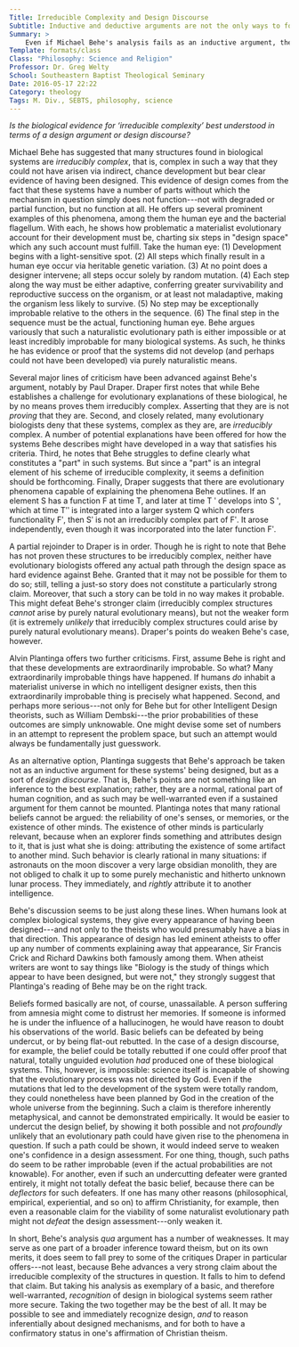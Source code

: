 ```yaml
---
Title: Irreducible Complexity and Design Discourse
Subtitle: Inductive and deductive arguments are not the only ways to form rational, well-warranted beliefs.
Summary: >
    Even if Michael Behe's analysis fails as an inductive argument, there is good reason to think complex biological systems were <em>designed</em>.
Template: formats/class
Class: "Philosophy: Science and Religion"
Professor: Dr. Greg Welty
School: Southeastern Baptist Theological Seminary
Date: 2016-05-17 22:22
Category: theology
Tags: M. Div., SEBTS, philosophy, science
---
```


<i class='editorial'>Is the biological evidence for ‘irreducible complexity’ best understood in terms of a design argument or design discourse?</i>

Michael Behe has suggested that many structures found in biological systems are *irreducibly complex*, that is, complex in such a way that they could not have arisen via indirect, chance development but bear clear  evidence of having been designed. This evidence of design comes from the fact that these systems have a number of parts without which the mechanism in question simply does not function---not with degraded or partial function, but no function at all. He offers up several prominent examples of this phenomena, among them the human eye and the bacterial flagellum. With each, he shows how problematic a materialist evolutionary account for their development must be, charting six steps in "design space" which any such account must fulfill. Take the human eye: (1) Development begins with a light-sensitive spot. (2) All steps which finally result in a human eye occur via heritable genetic variation. (3) At no point does a designer intervene; all steps occur solely by random mutation. (4) Each step along the way must be either adaptive, conferring greater survivability and reproductive success on the organism, or at least not maladaptive, making the organism less likely to survive. (5) No step may be exceptionally improbable relative to the others in the sequence. (6) The final step in the sequence must be the actual, functioning human eye. Behe argues variously that such a naturalistic evolutionary path is either impossible or at least incredibly improbable for many biological systems. As such, he thinks he has evidence or proof that the systems did not develop (and perhaps could not have been developed) via purely naturalistic means.

Several major lines of criticism have been advanced against Behe's argument, notably by Paul Draper. Draper first notes that while Behe establishes a challenge for evolutionary explanations of these biological, he by no means proves them irreducibly complex. Asserting that they are is not *proving* that they are. Second, and closely related, many evolutionary biologists deny that these systems, complex as they are, are *irreducibly* complex. A number of potential explanations have been offered for how the systems Behe describes might have developed in a way that satisfies his criteria. Third, he notes that Behe struggles to define clearly what constitutes a "part" in such systems. But since a "part" is an integral element of his scheme of irreducible complexity, it seems a definition should be forthcoming. Finally, Draper suggests that there are evolutionary phenomena capable of explaining the phenomena Behe outlines. If an element S has a function F at time T, and later at time T ʹ develops into S ʹ, which at time Tʹʹ is integrated into a larger system Q which confers functionality Fʹ, then Sʹ is not an irreducibly complex part of Fʹ. It arose independently, even though it was incorporated into the later function Fʹ.

A partial rejoinder to Draper is in order. Though he is right to note that Behe has not proven these structures to be irreducibly complex, neither have evolutionary biologists offered any actual path through the design space as hard evidence against Behe. Granted that it may not be possible for them to do so; still, telling a just-so story does not constitute a particularly strong claim. Moreover, that such a story can be told in no way makes it probable. This might defeat Behe's stronger claim (irreducibly complex structures *cannot* arise by purely natural evolutionary means), but not the weaker form (it is extremely *unlikely* that irreducibly complex structures could arise by purely natural evolutionary means). Draper's points do weaken Behe's case, however.

Alvin Plantinga offers two further criticisms. First, assume Behe is right and that these developments are extraordinarily improbable. So what? Many extraordinarily improbable things have happened. If humans *do* inhabit a materialist universe in which no intelligent designer exists, then this extraordinarily improbable thing is precisely what happened. Second, and perhaps more serious---not only for Behe but for other Intelligent Design theorists, such as William Dembski---the prior probabilities of these outcomes are simply unknowable. One might devise some set of numbers in an attempt to represent the problem space, but such an attempt would always be fundamentally just guesswork.

As an alternative option, Plantinga suggests that Behe's approach be taken not as an inductive argument for these systems' being designed, but as a sort of *design discourse*. That is, Behe's points are not something like an inference to the best explanation; rather, they are a normal, rational part of human cognition, and as such may be well-warranted even if a sustained argument for them cannot be mounted. Plantinga notes that many rational beliefs cannot be argued: the reliability of one's senses, or memories, or the existence of other minds. The existence of other minds is particularly relevant, because when an explorer finds something and attributes design to it, that is just what she is doing: attributing the existence of some artifact to another mind. Such behavior is clearly rational in many situations: if astronauts on the moon discover a very large obsidian monolith, they are not obliged to chalk it up to some purely mechanistic and hitherto unknown lunar process. They immediately, and *rightly* attribute it to another intelligence.

Behe's discussion seems to be just along these lines. When humans look at complex biological systems, they give every appearance of having been designed---and not only to the theists who would presumably have a bias in that direction. This appearance of design has led eminent atheists to offer up any number of comments explaining away that appearance, Sir Francis Crick and Richard Dawkins both famously among them. When atheist writers are wont to say things like "Biology is the study of things which appear to have been designed, but were not," they strongly suggest that Plantinga's reading of Behe may be on the right track.

Beliefs formed basically are not, of course, unassailable. A person suffering from amnesia might come to distrust her memories. If someone is informed he is under the influence of a hallucinogen, he would have reason to doubt his observations of the world. Basic beliefs can be defeated by being undercut, or by being flat-out rebutted. In the case of a design discourse, for example, the belief could be totally rebutted if one could offer proof that natural, totally unguided evolution *had* produced one of these biological systems. This, however, is impossible: science itself is incapable of showing that the evolutionary process was not directed by God. Even if the mutations that led to the development of the system were totally random, they could nonetheless have been planned by God in the creation of the whole universe from the beginning. Such a claim is therefore inherently metaphysical, and cannot be demonstrated empirically. It would be easier to undercut the design belief, by showing it both possible and not *profoundly* unlikely that an evolutionary path could have given rise to the phenomena in question. If such a path could be shown, it would indeed serve to weaken one's confidence in a design assessment. For one thing, though, such paths do seem to be rather improbable (even if the actual probabilities are not knowable). For another, even if such an undercutting defeater were granted entirely, it might not totally defeat the basic belief, because there can be *deflectors* for such defeaters. If one has many other reasons (philosophical, empirical, experiential, and so on) to affirm Christianity, for example, then even a reasonable claim for the viability of some naturalist evolutionary path might not *defeat* the design assessment---only weaken it.

In short, Behe's analysis *qua* argument has a number of weaknesses. It may serve as one part of a broader inference toward theism, but on its own merits, it does seem to fall prey to some of the critiques Draper in particular offers---not least, because Behe advances a very strong claim about the irreducible complexity of the structures in question. It falls to him to defend that claim. But taking his analysis as exemplary of a basic, and therefore well-warranted, *recognition* of design in biological systems seem rather more secure. Taking the two together may be the best of all. It may be possible to see and immediately recognize design, *and* to reason inferentially about designed mechanisms, and for both to have a confirmatory status in one's affirmation of Christian theism.
